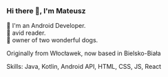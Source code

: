 ### Hi there 👋, I'm Mateusz
🏢 I'm an Android Developer.  
📖 avid reader.  
🐶 owner of two wonderful dogs.  

Originally from Włocławek, now based in Bielsko-Biała

Skills: Java, Kotlin, Android API, HTML, CSS, JS, React
